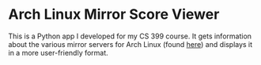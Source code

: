 # Arch Linux Mirror Score Viewer

This is a Python app I developed for my CS 399 course. It gets information
about the various mirror servers for Arch Linux (found 
[here](https://archlinux.org/mirrors/status/json/)) and displays it in a more
user-friendly format.
